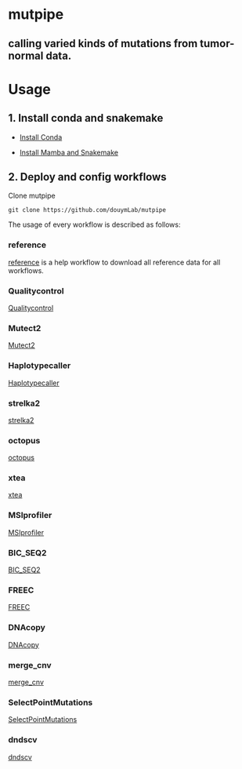 # mutpipe

## calling varied kinds of mutations from tumor-normal data.

# Usage

## 1. Install conda and snakemake

-   [Install Conda](https://docs.conda.io/projects/conda/en/latest/user-guide/install/linux.html)

-   [Install Mamba and Snakemake](https://snakemake.readthedocs.io/en/stable/getting_started/installation.html)

## 2. Deploy and config workflows

Clone mutpipe

```{bash}
git clone https://github.com/douymLab/mutpipe
```

The usage of every workflow is described as follows:

### reference

[reference](reference) is a help workflow to download all reference data for all workflows.

### Qualitycontrol

[Qualitycontrol](Qualitycontrol)

### Mutect2

[Mutect2](Mutect2)

### Haplotypecaller

[Haplotypecaller](Haplotypecaller)

### strelka2

[strelka2](strelka2)

### octopus

[octopus](octopus)

### xtea

[xtea](xtea)

### MSIprofiler

[MSIprofiler](MSIprofiler)

### BIC_SEQ2

[BIC_SEQ2](BIC_SEQ2)

### FREEC

[FREEC](FREEC)

### DNAcopy

[DNAcopy](DNAcopy)

### merge_cnv

[merge_cnv](merge_cnv)

### SelectPointMutations

[SelectPointMutations](SelectPointMutations)

### dndscv

[dndscv](dndscv)

